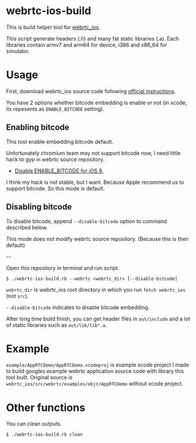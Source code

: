 # webrtc-ios-build

This is build helper tool for [webrtc_ios](https://webrtc.org/native-code/ios/).

This script generate headers (.h) and many fat static libraries (.a).
Each libraries contain armv7 and arm64 for device, i386 and x86_64 for simulator.

# Usage

First, download webrtc_ios source code following [official instructions](https://webrtc.org/native-code/development/).

You have 2 options whether bitcode embedding is enable or not (in xcode, its repesents as `ENABLE_BITCODE` setting).

## Enabling bitcode

This tool enable embedding bitcode default.

Unfortunately chromium team may not support bitcode now,
I need little hack to gyp in webrtc source repository.

- [Disable ENABLE_BITCODE for iOS 9.](https://groups.google.com/a/chromium.org/forum/#!topic/chromium-reviews/MEca51xoey8)

I think my hack is not stable, but I want.
Because Apple recommend us to support bitcode.
So this mode is default.

## Disabling bitcode

To disable bitcode, append `--disable-bitcode` option to command described below.

This mode does not modify webrtc source repository. (Because this is their default)

--

Open this repository in terminal and run script.

```
$ ./webrtc-ios-build.rb --webrtc <webrtc_dir> [--disable-bitcode]
```

`webrtc_dir` is webrtc_ios root directory in which you run `fetch webrtc_ios` (not `src`).

`--disable-bitcode` indicates to disable bitcode embedding.

After long time build finish, 
you can get header files in `out/include` and 
a lot of static libraries such as `out/lib/lib*.a`.

# Example

`example/AppRTCDemo/AppRTCDemo.xcodeproj` is example xcode project I made to build googles example webrtc application source code with library this tool built.
Original source is `webrtc_ios/src/webrtc/examples/objc/AppRTCDemo` without xcode project.

# Other functions

You can clean outputs.

```
$ ./webrtc-ios-build.rb clean
```



